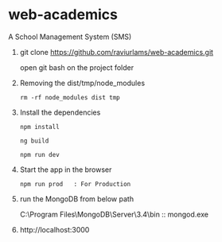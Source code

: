 # web-academics
A School Management System (SMS)

1. git clone https://github.com/raviurlams/web-academics.git
   
   open git bash on the project folder

2.  Removing the dist/tmp/node_modules

    ```
    rm -rf node_modules dist tmp
    ```

3. Install the dependencies
    
    ```   
    npm install

    ng build

    npm run dev 
    
    ```
    
4. Start the app in the browser
    ``` 
    npm run prod   : For Production 

    ```   

5. run the MongoDB from below path

   C:\Program Files\MongoDB\Server\3.4\bin  :: mongod.exe

6. http://localhost:3000
